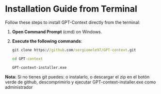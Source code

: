# Installation Guide from Terminal

Follow these steps to install GPT-Context directly from the terminal:

1. **Open Command Prompt** (cmd) on Windows.

2. **Execute the following commands**:

   ```cmd
   git clone https://github.com/sergiomele97/GPT-context.git

   cd GPT-context

   GPT-context-installer.exe

**Nota:** Si no tienes git puedes: o instalarlo, o descargar el zip en el botón verde de github, descomprimirlo y ejecutar GPT-context-installer.exe como administrador